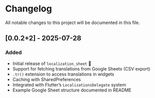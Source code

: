 # Changelog

All notable changes to this project will be documented in this file.

## [0.0.2+2] - 2025-07-28

### Added
- Initial release of `localization_sheet` 🎉
- Support for fetching translations from Google Sheets (CSV export)
- `.tr()` extension to access translations in widgets
- Caching with SharedPreferences
- Integrated with Flutter’s `LocalizationsDelegate` system
- Example Google Sheet structure documented in README
